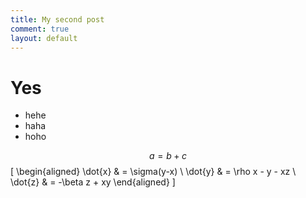 ```yaml
---
title: My second post
comment: true
layout: default
---
```

# Yes
- hehe 
- haha
- hoho

$$ a = b + c$$
\[
\begin{aligned}
\dot{x} & = \sigma(y-x) \\
\dot{y} & = \rho x - y - xz \\
\dot{z} & = -\beta z + xy
\end{aligned}
\]